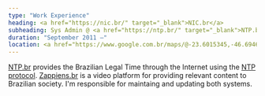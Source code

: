 ```yaml
---
type: "Work Experience"
heading: <a href="https://nic.br/" target="_blank">NIC.br</a>
subheading: Sys Admin @ <a href="https://ntp.br/" target="_blank">NTP.br</a> and <a href="http://zappiens.br/" target="_blank">Zappiens.br</a>
duration: "September 2011 –"
location: <a href="https://www.google.com.br/maps/@-23.6015345,-46.6946675,18z" target="_blank">São Paulo, SP, Brazil</a>
---
```


<a href="https://ntp.br/" target="_blank">NTP.br</a> provides the Brazilian Legal Time through the Internet using the <a href="http://ntp.org/" target="_blank">NTP protocol</a>. <a href="http://zappiens.br/" target="_blank">Zappiens.br</a> is a video platform for providing relevant content to Brazilian society. I'm responsible for maintaing and updating both systems.

